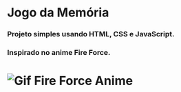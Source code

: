# Jogo da Memória

### Projeto simples usando HTML, CSS e JavaScript.
### Inspirado no anime Fire Force.
 
# <img src="https://pa1.narvii.com/7267/e4d0fd82b47ed472ff93ad0154e5f0c38c142132r1-540-280_hq.gif" alt="Gif Fire Force Anime">
